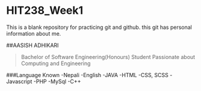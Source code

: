 # HIT238_Week1
This is a blank repository for practicing git and github.
this git has personal information about me.

##AASISH ADHIKARI
>Bachelor of Software Engineering(Honours) Student
>Passionate about Computing and Engineering

###Language Known
-Nepali
-English
-JAVA
-HTML
-CSS, SCSS
-Javascript
-PHP
-MySql
-C++
